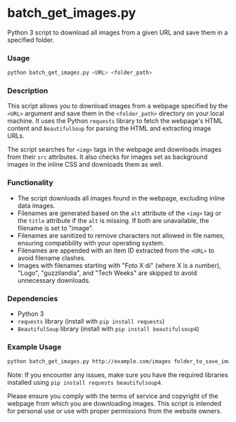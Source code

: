 # batch_get_images.py

Python 3 script to download all images from a given URL and save them in a specified folder.

### Usage

```bash
python batch_get_images.py <URL> <folder_path>
```

### Description

This script allows you to download images from a webpage specified by the `<URL>` argument and save them in the `<folder_path>` directory on your local machine. It uses the Python `requests` library to fetch the webpage's HTML content and `BeautifulSoup` for parsing the HTML and extracting image URLs.

The script searches for `<img>` tags in the webpage and downloads images from their `src` attributes. It also checks for images set as background images in the inline CSS and downloads them as well.

### Functionality

- The script downloads all images found in the webpage, excluding inline data images.
- Filenames are generated based on the `alt` attribute of the `<img>` tag or the `title` attribute if the `alt` is missing. If both are unavailable, the filename is set to "image".
- Filenames are sanitized to remove characters not allowed in file names, ensuring compatibility with your operating system.
- Filenames are appended with an item ID extracted from the `<URL>` to avoid filename clashes.
- Images with filenames starting with "Foto X di" (where X is a number), "Logo", "guzzilandia", and "Tech Weeks" are skipped to avoid unnecessary downloads.

### Dependencies

- Python 3
- `requests` library (install with `pip install requests`)
- `BeautifulSoup` library (install with `pip install beautifulsoup4`)

### Example Usage

```bash
python batch_get_images.py http://example.com/images folder_to_save_images
```

Note: If you encounter any issues, make sure you have the required libraries installed using `pip install requests beautifulsoup4`.

Please ensure you comply with the terms of service and copyright of the webpage from which you are downloading images. This script is intended for personal use or use with proper permissions from the website owners.
